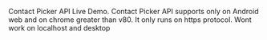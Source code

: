 Contact Picker API Live Demo. Contact Picker API supports only on Android web and on chrome greater than v80. It only runs on https protocol. Wont work on localhost and desktop
